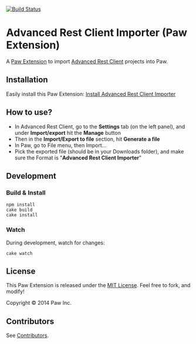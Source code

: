 [![Build Status](https://travis-ci.org/luckymarmot/Paw-AdvancedRestClientImporter.svg?branch=master)](https://travis-ci.org/luckymarmot/Paw-AdvancedRestClientImporter)

# Advanced Rest Client Importer (Paw Extension)

A [Paw Extension](https://luckymarmot.com/paw/extensions/) to import [Advanced Rest Client](https://chrome.google.com/webstore/detail/advanced-rest-client/hgmloofddffdnphfgcellkdfbfbjeloo) projects into Paw.

## Installation

Easily install this Paw Extension: [Install Advanced Rest Client Importer](https://luckymarmot.com/paw/extensions/AdvancedRestClientImporter)

## How to use?

* In Advanced Rest Client, go to the **Settings** tab (on the left panel), and under **Import/export** hit the **Manage** button
* Then in the **Import/Export to file** section, hit **Generate a file**
* In Paw, go to File menu, then Import...
* Pick the exported file (should be in your Downloads folder), and make sure the Format is "**Advanced Rest Client Importer**"

## Development

### Build & Install

```shell
npm install
cake build
cake install
```

### Watch

During development, watch for changes:

```shell
cake watch
```

## License

This Paw Extension is released under the [MIT License](LICENSE). Feel free to fork, and modify!

Copyright © 2014 Paw Inc.

## Contributors

See [Contributors](https://github.com/luckymarmot/Paw-AdvancedRestClientImporter/graphs/contributors).
